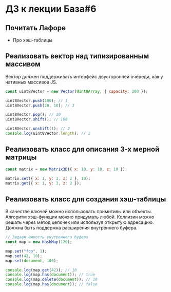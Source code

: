 # ДЗ к лекции База#6

## Почитать Лафоре

- Про хэш-таблицы

## Реализовать вектор над типизированным массивом

Вектор должен поддерживать интерфейс двусторонней очереди, как у нативных массивов JS.

```js
const uint8Vector = new Vector(Uint8Array, { capacity: 100 });

uint8Vector.push(100); // 1
uint8Vector.push(20, 10); // 3

uint8Vector.pop(); // 10
uint8Vector.shift(); // 100

uint8Vector.unshift(1); // 2
console.log(uint8Vector.length); // 2
```

## Реализовать класс для описания 3-х мерной матрицы

```js
const matrix = new Matrix3D({ x: 10, y: 10, z: 10 });

matrix.set({ x: 1, y: 3, z: 2 }, 10);
matrix.get({ x: 1, y: 3, z: 2 });
```

## Реализовать класс для создания хэш-таблицы

В качестве ключей можно использовать примитивы или объекты. Алгоритм хэш-функции можно придумать любой.
Коллизии можно решать через метод цепочек или используя открытую адресацию. Должна быть поддержка расширения внутреннего буфера.

```js
// Задаем ёмкость внутреннего буфера
const map = new HashMap(120);

map.set("foo", 1);
map.set(42, 10);
map.set(document, 100);

console.log(map.get(42)); // 10
console.log(map.has(document)); // true
console.log(map.delete(document)); // 10
console.log(map.has(document)); // false
```
